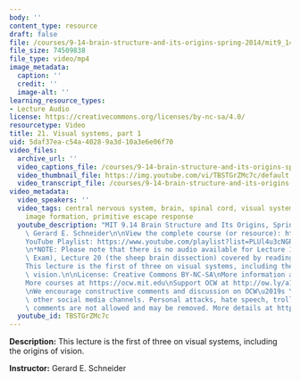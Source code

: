 ```yaml
---
body: ''
content_type: resource
draft: false
file: /courses/9-14-brain-structure-and-its-origins-spring-2014/mit9_14s14_lec21_360p_16_9.mp4
file_size: 74509838
file_type: video/mp4
image_metadata:
  caption: ''
  credit: ''
  image-alt: ''
learning_resource_types:
- Lecture Audio
license: https://creativecommons.org/licenses/by-nc-sa/4.0/
resourcetype: Video
title: 21. Visual systems, part 1
uid: 5daf37ea-c54a-4028-9a3d-10a3e6e06f70
video_files:
  archive_url: ''
  video_captions_file: /courses/9-14-brain-structure-and-its-origins-spring-2014/mit9_14s14_lec21_captions.vtt
  video_thumbnail_file: https://img.youtube.com/vi/TBSTGrZMc7c/default.jpg
  video_transcript_file: /courses/9-14-brain-structure-and-its-origins-spring-2014/mit9_14s14_lec21_transcript.pdf
video_metadata:
  video_speakers: ''
  video_tags: central nervous system, brain, spinal cord, visual system, evolution,
    image formation, primitive escape response
  youtube_description: "MIT 9.14 Brain Structure and Its Origins, Spring 2014\nInstructor:\
    \ Gerard E. Schneider\n\nView the complete course (or resource): https://ocw.mit.edu/9-14S14\n\
    YouTube Playlist: https://www.youtube.com/playlist?list=PLUl4u3cNGP62ABe0O-0qtaHHxyKQi1ZwR\n\
    \n*NOTE: Please note that there is no audio available for Lecture 19 (Midterm\
    \ Exam), Lecture 20 (the sheep brain dissection) covered by readings only.*\n\n\
    This lecture is the first of three on visual systems, including the origins of\
    \ vision.\n\nLicense: Creative Commons BY-NC-SA\nMore information at https://ocw.mit.edu/terms\n\
    More courses at https://ocw.mit.edu\nSupport OCW at http://ow.ly/a1If50zVRlQ\n\
    \nWe encourage constructive comments and discussion on OCW\u2019s YouTube and\
    \ other social media channels. Personal attacks, hate speech, trolling, and inappropriate\
    \ comments are not allowed and may be removed. More details at https://ocw.mit.edu/comments."
  youtube_id: TBSTGrZMc7c
---
```

**Description:** This lecture is the first of three on visual systems, including the origins of vision.

**Instructor:** Gerard E. Schneider